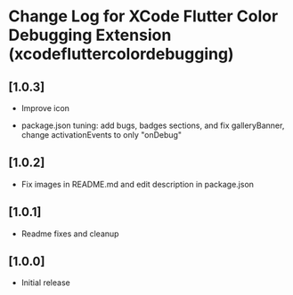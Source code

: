 # Change Log for XCode Flutter Color Debugging Extension (xcodefluttercolordebugging)

## [1.0.3]

- Improve icon

- package.json tuning: add bugs, badges sections, and fix galleryBanner, change activationEvents to only "onDebug"

## [1.0.2]

- Fix images in README.md and edit description in package.json

## [1.0.1]

- Readme fixes and cleanup

## [1.0.0]

- Initial release
